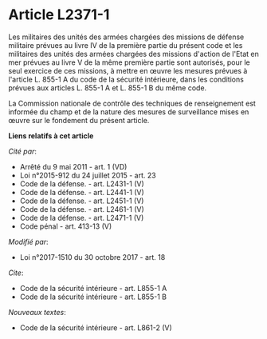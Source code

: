 # Article L2371-1

Les militaires des unités des armées chargées des missions de défense militaire prévues au livre IV de la première partie du
présent code et les militaires des unités des armées chargées des missions d'action de l'Etat en mer prévues au livre V de la
même première partie sont autorisés, pour le seul exercice de ces missions, à mettre en œuvre les mesures prévues à l'article
L. 855-1 A du code de la sécurité intérieure, dans les conditions prévues aux articles L. 855-1 A et L. 855-1 B du même
code. 

La Commission nationale de contrôle des techniques de renseignement est informée du champ et de la nature des mesures de
surveillance mises en œuvre sur le fondement du présent article.

**Liens relatifs à cet article**

_Cité par_:

  - Arrêté du 9 mai 2011 - art. 1 (VD)
  - Loi n°2015-912 du 24 juillet 2015 - art. 23
  - Code de la défense. - art. L2431-1 (V)
  - Code de la défense. - art. L2441-1 (V)
  - Code de la défense. - art. L2451-1 (V)
  - Code de la défense. - art. L2461-1 (V)
  - Code de la défense. - art. L2471-1 (V)
  - Code pénal - art. 413-13 (V)

_Modifié par_:

  - Loi n°2017-1510 du 30 octobre 2017 - art. 18

_Cite_:

  - Code de la sécurité intérieure - art. L855-1 A
  - Code de la sécurité intérieure - art. L855-1 B

_Nouveaux textes_:

  - Code de la sécurité intérieure - art. L861-2 (V)
